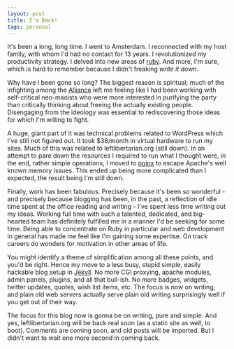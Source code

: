 ```yaml
---
layout: post
title: I'm Back!
tags: personal
---
```


It's been a long, long time. I went to Amsterdam. I reconnected with my host family, with whom I'd had no contact for 13 years. I revolutionized my productivity strategy. I delved into new areas of [ruby](http://ruby-lang.org). And more, I'm sure, which is hard to remember because I didn't freaking *write it down*.

Why have I been gone so long? The biggest reason is spiritual; much of the infighting among the [Alliance](http://all-left.net) left me feeling like I had been working with self-critical neo-maoists who were more interested in purifying the party than critically thinking about freeing the actually existing people. Disengaging from the ideology was essential to rediscovering those ideas for which I'm willing to fight.

A huge, giant part of it was technical problems related to WordPress which I've still not figured out. It took $38/month in virtual hardware to run my sites. Much of this was related to leftlibertarian.org (still down). In an attempt to pare down the resources I required to run what I thought were, in the end, rather simple operations, I moved to [nginx](http://nginx.org) to escape Apache's well known memory issues. This ended up being more complicated than I expected, the result being I'm still down.

Finally, work has been fabulous. Precisely because it's been so wonderful - and precisely because blogging has been, in the past, a reflection of idle time spent at the office reading and writing - I've spent less time writing out my ideas. Working full time with such a talented, dedicated, and big-hearted team has definitely fulfilled me in a manner I'd be seeking for some time. Being able to concentrate on Ruby in particular and web development in general has made me feel like I'm gaining some expertise. On track careers do wonders for motivation in other areas of life.

You might identify a theme of simplification among all these points, and you'd be right. Hence my move to a less busy,  stupid simple, easily hackable blog setup in [Jekyll](http://github.com/henrik/jekyll). No more CGI proxying, apache modules, admin panels, plugins, and all that bull-ish. No more badges, widgets, twitter updates, quotes, wish list items, etc. The focus is now on writing, and plain old web servers actually serve plain old writing surprisingly well if you get out of their way.

The focus for this blog now is gonna be on writing, pure and simple. And yes, leftlibertarian.org will be back real soon (as a static site as well, to boot). Comments are coming soon, and old posts will be imported. But I didn't want to wait one more second in coming back.